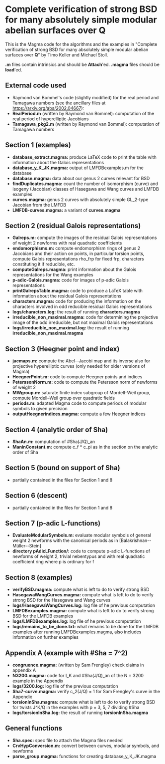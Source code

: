 # Complete verification of strong BSD for many absolutely simple modular abelian surfaces over __Q__

This is the Magma code for the algorithms and the examples in "Complete verification of strong BSD for many absolutely simple modular abelian surfaces over __Q__" by Timo Keller and Michael Stoll.

__.m__ files contain intrinsics and should be __Attach__'ed. __.magma__ files should be __load__'ed.

## External code used
* Raymond van Bommel's code (slightly modified) for the real period and Tamagawa numbers (see the ancillary files at https://arxiv.org/abs/2002.04667):
* __RealPeriod.m__ (written by Raymond van Bommel): computation of the real period of hyperelliptic Jacobians
* __Tamagawa_pkg2.m__ (written by Raymond van Bommel): computation of Tamagawa numbers

## Section 1 (examples)
* __database_extract.magma:__ produce LaTeX code to print the table with information about the Galois representations
* __database_y_K_JK.magma:__ output of LMFDBexamples.m for the database
* __database.magma:__ data about our genus 2 curves relevant for BSD
* __findDuplicates.magma:__ count the number of isomorphism (curve) and isogeny (Jacobian) classes of Hasegawa and Wang curves and LMFDB examples
* __curves.magma:__ genus 2 curves with absolutely simple GL_2-type Jacobian from the LMFDB
* __LMFDB-curves.magma:__ a variant of __curves.magma__

## Section 2 (residual Galois representations)
* __Galreps.m:__ compute the images of the residual Galois representations of weight 2 newforms with real quadratic coefficients
* __endomorphisms.m:__ compute endomorphism rings of genus 2 Jacobians and their action on points, in particular torsion points, compute Galois representations rho_frp for fixed frp, characters constituting it if reducible, etc.
* __computeGalreps.magma:__ print information about the Galois representations for the Wang examples
* __p-adic-Galois.magma:__ code for images of p-adic Galois representations
* __printGalrepsTable.magma:__ code to produce a LaTeX table with information about the residual Galois representations
* __characters.magma:__ code for producing the information on the characters involved in odd reducible residual Galois representations
* __logs/characters.log:__ the result of running __characters.magma__
* __irreducible_non_maximal.magma:__ code for determining the projective image of the odd irreducible, but not maximal Galois representations
* __logs/irreducible_non_maximal.log:__ the result of running __irreducible_non_maximal.magma__

## Section 3 (Heegner point and index)
* __jacmaps.m:__ compute the Abel--Jacobi map and its inverse also for projective hyperelliptic curves (only needed for older versions of Magma)
* __HeegnerPoint.m:__ code to compute Heegner points and indices
* __PeterssonNorm.m:__ code to compute the Petersson norm of newforms of weight 2
* __MWgroup.m:__ saturate finite index subgroup of Mordell–Weil group, compute Mordell–Weil group over quadratic fields
* __periods.m:__ adapted Magma code to compute periods of modular symbols to given precision
* __outputHeegnerindices.magma:__ compute a few Heegner indices

## Section 4 (analytic order of Sha)
* __ShaAn.m:__ computation of #Sha(J/Q)_an
* __ManinConstant.m:__ compute c_f * c_pi as in the section on the analytic order of Sha

## Section 5 (bound on support of Sha)
* partially contained in the files for Section 1 and 8

## Section 6 (descent)
* partially contained in the files for Section 1 and 8

## Section 7 (p-adic L-functions)
* __EvaluateModularSymbols.m:__ evaluate modular symbols of general weight 2 newforms with the canonical periods as in [Balakrishnan--Müller--Stein]
* __directory pAdicLFunction/:__ code to compute p-adic L-functions of newforms of weight 2, trivial nebentypus and with real quadratic coefficient ring where p is ordinary for f

## Section 8 (examples)
* __verifyBSD.magma:__ compute what is left to do to verify strong BSD
* __HasegawaWangCurves.magma:__ compute what is left to do to verify strong BSD for the Hasegawa and Wang curves
* __logs/HasegawaWangCurves.log:__ log file of he previous computation
* __LMFDBexamples.magma:__ compute what is left to do to verify strong BSD for the LMFDB examples
* __logs/LMFDBexamples.log:__ log file of he previous computation
* __logs/remains_to_be_done.txt:__ what remains to be done for the LMFDB examples after running LMFDBexamples.magma, also includes information on further examples

## Appendix A (example with #Sha = 7^2)
* __congruence.magma:__ (written by Sam Frengley) check claims in appendix A
* __N3200.magma:__ code for I_K and #Sha(J/Q)_an of the N = 3200 example in the Appendix
* __logs/3200.log:__ log file of the previous computation
* __Sha7-curve.magma:__ verify c_2(J/Q) = 1 for Sam Frengley's curve in the Appendix
* __torsionInSha.magma:__ compute what is left to do to verify strong BSD for twists J^K/Q in the examples with p = 3, 5, 7 dividing #Sha
* __logs/torsionInSha.log:__ the result of running __torsionInSha.magma__

## General functions
* __Sha.spec:__ spec file to attach the Magma files needed
* __CrvHypConversion.m:__ convert between curves, modular symbols, and newforms
* __parse_group.magma:__ functions for creating database_y_K_JK.magma
